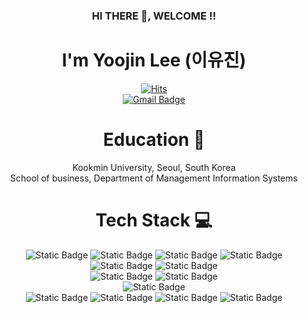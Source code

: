<div align="center">
  
### HI THERE 👋, WELCOME !!
<!--
**yoojin321/yoojin321** is a ✨ _special_ ✨ repository because its `README.md` (this file) appears on your GitHub profile.

Here are some ideas to get you started:

- 🔭 I’m currently working on ...
- 🌱 I’m currently learning ...
- 👯 I’m looking to collaborate on ...
- 🤔 I’m looking for help with ...
- 💬 Ask me about ...
- 📫 How to reach me: ...
- 😄 Pronouns: ...
- ⚡ Fun fact: ...
-->

# I'm Yoojin Lee (이유진)

[![Hits](https://hits.seeyoufarm.com/api/count/incr/badge.svg?url=https%3A%2F%2Fgithub.com%2Fyoojin321&count_bg=%236495ED&title_bg=%2387CEFA&icon=&icon_color=%23E7E7E7&title=hits&edge_flat=false)](https://hits.seeyoufarm.com)
<br>
[![Gmail Badge](https://img.shields.io/badge/Gmail-d14836?style=flat-square&logo=Gmail&logoColor=white&link=mailto:iamlyj03@kookmin.ac.kr)](mailto:iamlyj03@kookmin.ac.kr)
<br>

# Education 🌱
Kookmin University, Seoul, South Korea
<br>School of business, Department of Management Information Systems<br>

# Tech Stack 💻
![Static Badge](https://img.shields.io/badge/Python-%233776AB) ![Static Badge](https://img.shields.io/badge/Pandas-%23150458) ![Static Badge](https://img.shields.io/badge/NumPy-%23013243) ![Static Badge](https://img.shields.io/badge/PyTorch-%23EE4C2C) ![Static Badge](https://img.shields.io/badge/Google%20Colab-%23F9AB00) ![Static Badge](https://img.shields.io/badge/Jupyter-%23F37626) <br>
![Static Badge](https://img.shields.io/badge/R-%23276DC3) ![Static Badge](https://img.shields.io/badge/Rstudio-%2375AADB) <br>
![Static Badge](https://img.shields.io/badge/Oracle-%23F80000) <br>
![Static Badge](https://img.shields.io/badge/Html-%233366CC) ![Static Badge](https://img.shields.io/badge/CSS-%231572B6) ![Static Badge](https://img.shields.io/badge/JavaScript-%23F7DF1E) ![Static Badge](https://img.shields.io/badge/Visual%20Studio%20Code-%23007ACC) <br>
</div>

